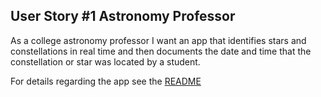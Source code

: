 
## User Story #1 Astronomy Professor

As a college astronomy professor I want an app that identifies stars and constellations in real time and then documents the date and time that the constellation or star was located by a student.

For details regarding the app see the [README](https://github.com/deep-dive-coding-java-cohort-6/capstone-project-ideas-tnordquist/blob/master/README.md)
